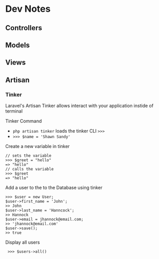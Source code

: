 # Dev Notes

## Controllers


## Models

## Views


## Artisan

### Tinker

Laravel's Artisan Tinker allows interact with your application instide of terminal

Tinker Command
 - `php artisan tinker` loads the tinker CLI `>>>`
 - `>>> $name = 'Shawn Sandy'`

 Create a new variable in tinker
 ```cli
 // sets the variable
>>> $greet = "hello"
=> "hello"
// calls the variable
>>> $greet
=> "hello"
 ```

 Add a user to the to the Database using tinker

 ```
 >>> $user = new User;
 $user->first_name = 'John';
 >> John
 $user->last_name = 'Hanncock';
 >> Hannock
 $user->email = jhannock@email.com;
>> 'jhannock@email.com'
 $user->save();
 >> true
 ```

 Display all users

 ` >>> $users->all()`






